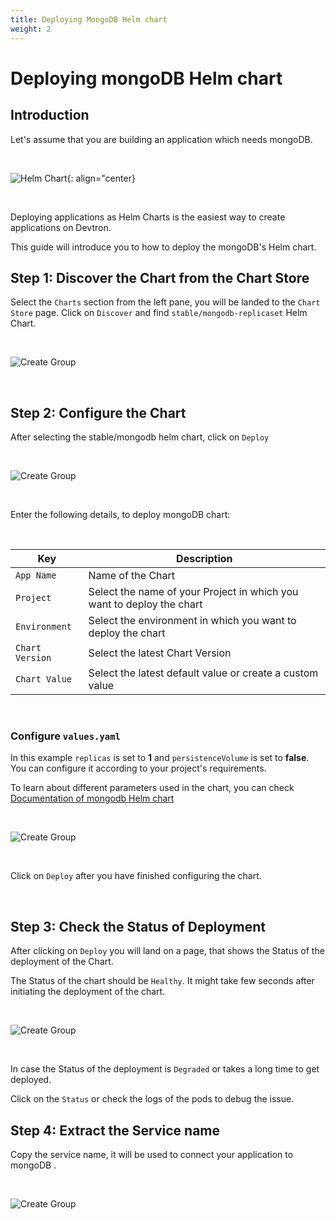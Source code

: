 ```yaml
---
title: Deploying MongoDB Helm chart
weight: 2
---
```


# Deploying mongoDB Helm chart

## Introduction 

Let's assume that you are building an application which needs mongoDB.

<br />


![Helm Chart](../../../mongo.jpg "Deploying Chart"){: align="center}

<br />


Deploying applications as Helm Charts is the easiest way to create applications on Devtron. 

This guide will introduce you to how to deploy the mongoDB's Helm chart. 


## Step 1: Discover the Chart from the Chart Store

Select the `Charts` section from the left pane, you will be landed to the `Chart Store` page. Click on `Discover` and find `stable/mongodb-replicaset` Helm Chart.

<br />

![Create Group](../../../first.jpg  "Create Groups")

<br />

## Step 2: Configure the Chart 

After selecting the stable/mongodb helm chart, click on `Deploy` 

<br />

![Create Group](../../../second.jpg  "Create Groups")&nbsp;&nbsp;

<br />

Enter the following details, to deploy mongoDB chart:

<br />


Key        | Description
-----------|-------------
`App Name` | Name of the Chart
`Project` | Select the name of your Project in which you want to deploy the chart
`Environment` | Select the environment in which you want to deploy the chart
`Chart Version` | Select the latest Chart Version
`Chart Value` | Select the latest default value or create a custom value


<br />

### Configure `values.yaml` 


In this example `replicas` is set to **1** and `persistenceVolume` is set to **false**. You can configure it according to your project's requirements. 

To learn about different parameters used in the chart, you can check [Documentation of mongodb Helm chart](https://hub.helm.sh/charts/bitnami/mongodb)

<br />


![Create Group](../../../15.jpg  "Create Groups")

<br />

Click on `Deploy` after you have finished configuring the chart. 

<br />


## Step 3: Check the Status of Deployment

After clicking on `Deploy` you will land on a page, that shows the Status of the deployment of the Chart. 

The Status of the chart should be `Healthy`. It might take few seconds after  initiating the deployment of the chart.

<br />


![Create Group](../../../16.jpg  "Create Groups")

<br />


In case the Status of the deployment is `Degraded` or takes a long time to get deployed. 

Click on the `Status` or check the logs  of the pods to debug the issue.


## Step 4: Extract the Service name

Copy the service name, it will be used to connect your application to mongoDB .

<br />


![Create Group](../../../18.jpg  "Create Groups")

<br />























